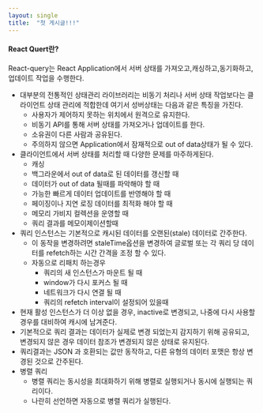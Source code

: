 ```yaml
---
layout: single
title:  "첫 게시글!!!"
---
```


#### React Quert란?

React-query는 React Application에서 서버 상태를 가져오고,캐싱하고,동기화하고,업데이트 작업을 수행한다.

- 대부분의 전통적인 상태관리 라이브러리는 비동기 처리나 서버 상태 작업보다는 클라이언트 상태 관리에 적합한데 여기서 성버상태는 다음과 같은 특징을 가진다.
  - 사용자가 제어하지 못하는 위치에서 원격으로 유지한다.
  - 비동기 API를 통해 서버 상태를 가져오거나 업데이트를 한다.
  - 소유권이 다른 사람과 공유된다.
  - 주의하지 않으면 Application에서 잠재적으로 out of data상태가 될 수 있다.
- 클라이언트에서 서버 상태를 처리할 때 다양한 문제를 마주하게된다.
  - 캐싱
  - 백그라운에서 out of data로 된 데이터를 갱신할 때
  - 데이터가  out of data 될때를 파악해야 할 때
  - 가능한 빠르게 데이터 업데이트를 반영해야 할 때
  - 페이징이나 지연 로징 데이터를 최적화 해야 할 때
  - 메모리 가비지 컬렉션을 운영할 때
  - 쿼리 결과를 메모이제이션할때
- 쿼리 인스턴스는 기본적으로 캐시된 데이터를 오랜된(stale) 데이터로 간주한다.
  - 이 동작을 변경하려면 staleTime옵션을 변경하여 글로벌 또는 각 쿼리 당 데이터를 refetch하는 시간 간격을 조정 할 수 있다.
  - 자동으로 리패치 하는경우
    - 쿼리의 새 인스턴스가 마운트 될 때
    - window가 다시 포커스 될 때
    - 네트워크가 다시 연결 될 때
    - 쿼리의 refetch interval이 설정되어 있을때
- 현재 활성 인스턴스가 더 이상 없을 경우, inactive로 변경되고, 나중에 다시 사용할 경우를 대비하여 캐시에 남겨준다.
- 기본적으로 쿼리 결과는 데이터가 실제로 변경 되었는지 감지하기 위해 공유되고, 변경되지 않은 경우 데이터 참조가 변경되지 않은 상태로 유지된다.
- 쿼리결과는 JSON 과 호환되는 값만 동작하고, 다른 유형의 데이터 포맷은 항상 변경된 것으로 간주된다.
- 병렬 쿼리
  - 병렬 쿼리는 동시성을 최대화하기 위해 병렬로 실행되거나 동시에 실행되는 쿼리이다.
  - 나란히 선언하면 자동으로 병렬 쿼리가 실행된다.
